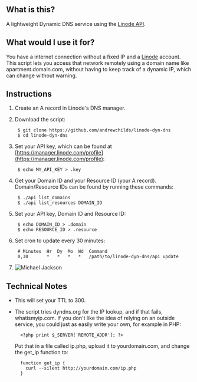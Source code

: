 ## What is this?

A lightweight Dynamic DNS service using the [Linode API](http://www.linode.com/api).

## What would I use it for?

You have a internet connection without a fixed IP and a [Linode](http://www.linode.com) account. This script lets you access that network remotely using a domain name like apartment.domain.com, without having to keep track of a dynamic IP, which can change without warning.

## Instructions

1. Create an A record in Linode's DNS manager.

2. Download the script:

        $ git clone https://github.com/andrewchilds/linode-dyn-dns
        $ cd linode-dyn-dns

3. Set your API key, which can be found at [https://manager.linode.com/profile](https://manager.linode.com/profile):

        $ echo MY_API_KEY > .key

4. Get your Domain ID and your Resource ID (your A record). Domain/Resource IDs can be found by running these commands:

        $ ./api list_domains
        $ ./api list_resources DOMAIN_ID

5. Set your API key, Domain ID and Resource ID:

        $ echo DOMAIN_ID > .domain
        $ echo RESOURCE_ID > .resource

6. Set cron to update every 30 minutes:

        # Minutes  Hr  Dy  Mo  Wd  Command
        0,30       *   *   *   *   /path/to/linode-dyn-dns/api update

7. ![Michael Jackson](http://i.imgur.com/NRmeB.jpg)

## Technical Notes

* This will set your TTL to 300.
* The script tries dyndns.org for the IP lookup, and if that fails, whatismyip.com. If you don't like the idea of relying on an outside service, you could just as easily write your own, for example in PHP:

        <?php print $_SERVER['REMOTE_ADDR']; ?>

    Put that in a file called ip.php, upload it to yourdomain.com, and change the get_ip function to:

        function get_ip {
          curl --silent http://yourdomain.com/ip.php
        }
